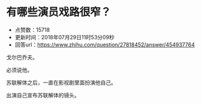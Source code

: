 # 有哪些演员戏路很窄？
- 点赞数：15718
- 更新时间：2018年07月29日11时53分09秒
- 回答url：https://www.zhihu.com/question/27818452/answer/454937764
<body>
 <p data-pid="6g12OinT">戈尔巴乔夫。</p>
 <p data-pid="DLNLoHAs">必须说他。</p>
 <p data-pid="JnvTYFru">苏联解体之后，一直在影视剧里面扮演他自己。</p>
 <p data-pid="EKBd0C9q">出演自己宣布苏联解体的镜头。</p>
</body>